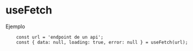 # useFetch

Ejemplo
```
    const url = 'endpoint de un api';
    const { data: null, loading: true, error: null } = useFetch(url);
```
